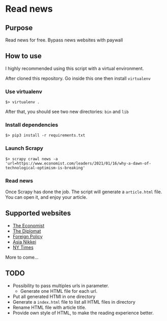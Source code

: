 # Read news

## Purpose
Read news for free. Bypass news websites with paywall

## How to use
I highly recommended using this script with a virtual environment.

After cloned this repository. Go inside this one then install `virtualenv`

### Use virtualenv
```shell
$> virtualenv .
```
After that, you should see two new directories: `bin` and `lib`

### Install dependencies
```shell
$> pip3 install -r requirements.txt
```

### Launch Scrapy
```shell
$> scrapy crawl news -a 'url=https://www.economist.com/leaders/2021/01/16/why-a-dawn-of-technological-optimism-is-breaking'
```

### Read news
Once Scrapy has done the job. The script will generate a `article.html` file. You can open it, and enjoy your article. 

## Supported websites
* [The Economist](https://www.economist.com)
* [The Diplomat](https://thediplomat.com)
* [Foreign Policy](https://foreignpolicy.com)
* [Asia Nikkei](https://asia.nikkei.com)
* [NY Times](https://nytimes.com)

More to come...

## TODO
* Possibility to pass multiples urls in parameter.
  * Generate one HTML file for each url.
* Put all generated HTMl in one directory
* Generate a `index.html` file to list all HTML files in directory
* Rename HTML file with article title.
* Provide own style of HTML, to make the reading experience better.
